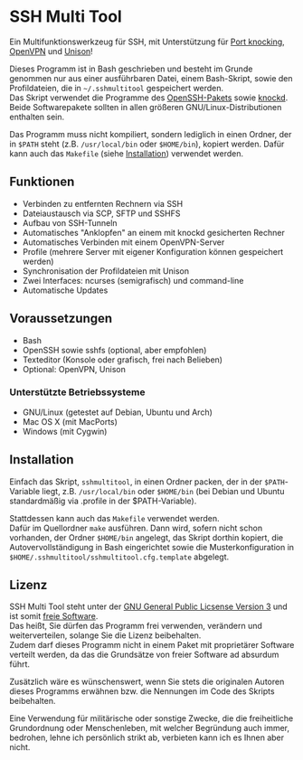 # SSH Multi Tool
Ein Multifunktionswerkzeug für SSH, mit Unterstützung für [Port knocking](https://en.wikipedia.org/wiki/Port_knocking), [OpenVPN](https://en.wikipedia.org/wiki/OpenVPN) und [Unison](https://en.wikipedia.org/wiki/Unison_(file_synchronizer))!

Dieses Programm ist in Bash geschrieben und besteht im Grunde genommen nur aus einer ausführbaren Datei, einem Bash-Skript, sowie den Profildateien, die in `~/.sshmultitool` gespeichert werden.    
Das Skript verwendet die Programme des [OpenSSH-Pakets](http://www.openssh.com) sowie [knockd](https://github.com/jvinet/knock). Beide Softwarepakete sollten in allen größeren GNU/Linux-Distributionen enthalten sein.

Das Programm muss nicht kompiliert, sondern lediglich in einen Ordner, der in `$PATH` steht (z.B. `/usr/local/bin` oder `$HOME/bin`), kopiert werden. Dafür kann auch das `Makefile` (siehe [Installation](#installation)) verwendet werden.

## Funktionen
* Verbinden zu entfernten Rechnern via SSH
* Dateiaustausch via SCP, SFTP und SSHFS
* Aufbau von SSH-Tunneln
* Automatisches "Anklopfen" an einem mit knockd gesicherten Rechner
* Automatisches Verbinden mit einem OpenVPN-Server
* Profile (mehrere Server mit eigener Konfiguration können gespeichert werden)
* Synchronisation der Profildateien mit Unison
* Zwei Interfaces: ncurses (semigrafisch) und command-line
* Automatische Updates

## Voraussetzungen
* Bash
* OpenSSH sowie sshfs (optional, aber empfohlen)
* Texteditor (Konsole oder grafisch, frei nach Belieben)
* Optional: OpenVPN, Unison

### Unterstützte Betriebssysteme
* GNU/Linux (getestet auf Debian, Ubuntu und Arch)
* Mac OS X (mit MacPorts)
* Windows (mit Cygwin)

## Installation
Einfach das Skript, `sshmultitool`, in einen Ordner packen, der in der `$PATH`-Variable liegt, z.B. `/usr/local/bin` oder `$HOME/bin` (bei Debian und Ubuntu standardmäßig via .profile in der $PATH-Variable).

Stattdessen kann auch das `Makefile` verwendet werden.    
Dafür im Quellordner `make` ausführen. Dann wird, sofern nicht schon vorhanden, der Ordner `$HOME/bin` angelegt, das Skript dorthin kopiert, die Autovervollständigung in Bash eingerichtet sowie die Musterkonfiguration in `$HOME/.sshmultitool/sshmultitool.cfg.template` abgelegt.

## Lizenz
SSH Multi Tool steht unter der [GNU General Public Licsense Version 3](https://www.gnu.org/licenses/gpl-3.0.de.html) und ist somit [freie Software](https://fsfe.org/about/basics/freesoftware.de.html).    
Das heißt, Sie dürfen das Programm frei verwenden, verändern und weiterverteilen, solange Sie die Lizenz beibehalten.    
Zudem darf dieses Programm nicht in einem Paket mit proprietärer Software verteilt werden, da das die Grundsätze von freier Software ad absurdum führt.

Zusätzlich wäre es wünschenswert, wenn Sie stets die originalen Autoren dieses Programms erwähnen bzw. die Nennungen im Code des Skripts beibehalten.

Eine Verwendung für militärische oder sonstige Zwecke, die die freiheitliche Grundordnung oder Menschenleben, mit welcher Begründung auch immer, bedrohen, lehne ich persönlich strikt ab, verbieten kann ich es Ihnen aber nicht.
